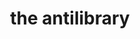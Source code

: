 ---
title: "the antilibrary"
created: 2023-06-03
modified: 2023-06-03
taxonomies: "books"
type: "taxonomy"
---